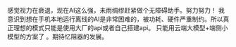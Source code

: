 感觉视力在衰退，现在AI这么强，未雨绸缪赶紧做个无障碍助手。努力努力！
我意识到想在手机本地运行离线的AI是非常困难的，被功耗、硬件严重制约。所以真正理想的模式只能是使用大厂的api或者自己搭建api。
只能用云端大模型+端侧小模型的方案了 。期待忆阻器的发展。
